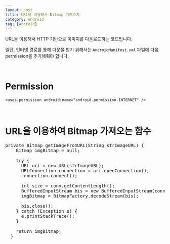 ```yaml
---
layout: post
title: URL을 이용해서 Bitmap 가져오기
category: Android
tag: [Android]
---
```


URL을 이용해서 HTTP 기반으로 이미지를 다운로드하는 코드입니다.

일단, 인터넷 경로를 통해 다운을 받기 위해서는 `AndroidManifest.xml` 파일에 
다음 permission을 추가해줘야 합니다.

<br>

# Permission

~~~
<uses-permission android:name="android.permission.INTERNET" />
~~~

<br>

# URL을 이용하여 Bitmap 가져오는 함수

<pre class="prettyprint">
private Bitmap getImageFromURL(String strImageURL) {
    Bitmap imgBitmap = null;

    try {
      URL url = new URL(strImageURL);
      URLConnection connection = url.openConnection();
      connection.connect();

      int size = conn.getContentLength();
      BufferedInputStream bis = new BufferedInputStream(connection.getInputStream(), size);
      imgBitmap = BitmapFactory.decodeStream(bis);

      bis.close();
    } catch (Exception e) {
      e.printStackTrace();
    }

    return imgBitmap;
  }
</pre>